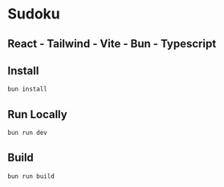 # Sudoku
## React - Tailwind - Vite - Bun - Typescript

## Install
```bash
bun install
```


## Run Locally
```bash
bun run dev
```

## Build
```bash
bun run build
```